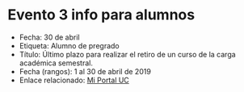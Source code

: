# Evento 3 info para alumnos

* Fecha: 30 de abril
* Etiqueta: Alumno de pregrado
* Título: Último plazo para realizar el retiro de un curso de la carga académica semestral. 
* Fecha \(rangos\): 1 al 30 de abril de 2019
* Enlace relacionado: [Mi Portal UC](http://portal.uc.cl)

